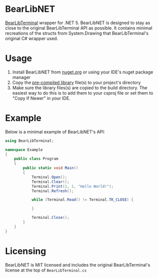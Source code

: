 # BearLibNET

[BearLibTerminal](https://github.com/cfyzium/bearlibterminal) wrapper for .NET 5. BearLibNET is designed to stay as close to the original BearLibTerminal API as possible. It contains minimal recreations of the structs from System.Drawing that BearLibTerminal's original C# wrapper used. 

# Usage

1. Install BearLibNET from [nuget.org](https://www.nuget.org/packages/bearlibNET) or using your IDE's nuget package manager
2. Copy the [pre-compiled library](http://foo.wyrd.name/en:bearlibterminal#download) file(s) to your project's directory
3. Make sure the library files(s) are copied to the build directory. The easiest way to do this is to add them to your csproj file or set them to "Copy If Newer" in your IDE.

# Example

Below is a minimal example of BearLibNET's API:

```csharp
using BearLibTerminal;

namespace Example
{
	public class Program
	{
		public static void Main()
		{
			Terminal.Open();
			Terminal.Clear();
			Terminal.Print(1, 1, "Hello World!");
			Terminal.Refresh();

			while (Terminal.Read() != Terminal.TK_CLOSE) {

			}

			Terminal.Close();
		}
	}
}
```


# Licensing

BearLibNET is MIT licensed and includes the original BearLibTerminal's license at the top of `BearLibTerminal.cs`

